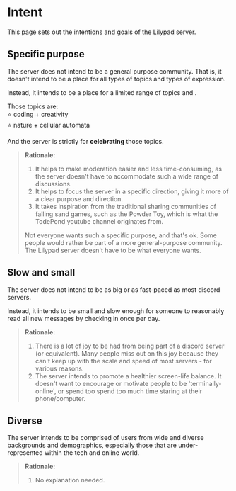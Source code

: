 # Intent

This page sets out the intentions and goals of the Lilypad server.

## Specific purpose

The server does not intend to be a general purpose community. That is, it doesn't intend to be a place for all types of topics and types of expression.

Instead, it intends to be a place for a limited range of topics and .

Those topics are:<br>
⭐ coding + creativity<br>
⭐ nature + cellular automata

And the server is strictly for **celebrating** those topics.

> **Rationale:**
> 
> 1. It helps to make moderation easier and less time-consuming, as the server doesn't have to accommodate such a wide range of discussions.
> 2. It helps to focus the server in a specific direction, giving it more of a clear purpose and direction.
> 3. It takes inspiration from the traditional sharing communities of falling sand games, such as the Powder Toy, which is what the TodePond youtube channel originates from.
> 
> Not everyone wants such a specific purpose, and that's ok. Some people would rather be part of a more general-purpose community. The Lilypad server doesn't have to be what everyone wants.

## Slow and small

The server does not intend to be as big or as fast-paced as most discord servers.

Instead, it intends to be small and slow enough for someone to reasonably read all new messages by checking in once per day.

> **Rationale:**
> 
> 1. There is a lot of joy to be had from being part of a discord server (or equivalent). Many people miss out on this joy because they can't keep up with the scale and speed of most servers - for various reasons.
> 2. The server intends to promote a healthier screen-life balance. It doesn't want to encourage or motivate people to be 'terminally-online', or spend too spend too much time staring at their phone/computer.

## Diverse

The server intends to be comprised of users from wide and diverse backgrounds and demographics, especially those that are under-represented within the tech and online world.

> **Rationale:**
> 
> 1. No explanation needed.

